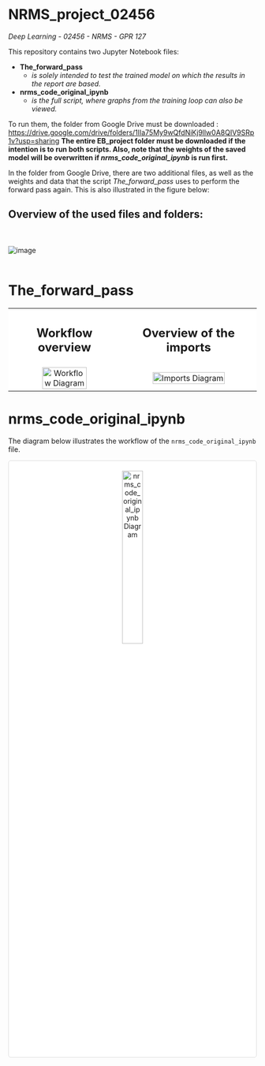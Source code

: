 # NRMS_project_02456
*Deep Learning - 02456 - NRMS - GPR 127*

This repository contains two Jupyter Notebook files:
- **The_forward_pass**
  - *is solely intended to test the trained model on which the results in the report are based.*   
- **nrms_code_original_ipynb**
  - *is the full script, where graphs from the training loop can also be viewed.* 

To run them, the folder from Google Drive must be downloaded :
https://drive.google.com/drive/folders/1lIa75My9wQfdNiKj9llw0A8QIV9SRp1v?usp=sharing 
**The entire EB_project folder must be downloaded if the intention is to run both scripts. 
Also, note that the weights of the saved model will be overwritten if *nrms_code_original_ipynb* is run first.**

In the folder from Google Drive, there are two additional files, as well as the weights and data that the script *The_forward_pass* uses to perform the forward pass again. This is also illustrated in the figure below:

## Overview of the used files and folders: 
<br><br>
![image](https://github.com/user-attachments/assets/4008c817-df65-4f51-9e5d-9d67d2e734b5)
<br><br>

# The_forward_pass


<table style="background-color: white; border-collapse: collapse; width: 100%;">
  <tr>
    <td style="text-align: center; vertical-align: top; height: 100px; background-color: white;">
      <h2>Workflow overview</h2>
    </td>
    <td style="text-align: center; vertical-align: top; height: 100px; background-color: white;">
      <h2>Overview of the imports</h2>
    </td>
  </tr>
  <tr>
    <td style="text-align: center; background-color: white;">
      <img src="https://github.com/user-attachments/assets/44b306b0-43e4-422e-b48b-8f186d47cb84" alt="Workflow Diagram" style="width: 65%; height: auto;"/>
    </td>
    <td style="text-align: center; background-color: white;">
      <img src="https://github.com/user-attachments/assets/c74b3cb5-a81a-4bc4-8858-ee256886449f" alt="Imports Diagram" style="width: 75%; height: auto;"/>
    </td>
  </tr>
</table>

<b></b>
<b></b>

# nrms_code_original_ipynb

The diagram below illustrates the workflow of the `nrms_code_original_ipynb` file.

<div style="text-align: center; background-color: white; padding: 20px; border: 1px solid #ddd; border-radius: 5px;">
  <img src="https://github.com/user-attachments/assets/2c79f4b9-e7ba-41ec-bb9b-90fc1db6f593" alt="nrms_code_original_ipynb Diagram" style="width: 30%; height: auto;"/>
</div>



<b></b>
<b></b>






